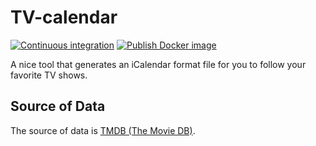 # TV-calendar
[![Continuous integration](https://github.com/gwy15/tv-calendar/actions/workflows/ci.yml/badge.svg)](https://github.com/gwy15/tv-calendar/actions/workflows/ci.yml)
[![Publish Docker image](https://github.com/gwy15/tv-calendar/actions/workflows/docker.yml/badge.svg)](https://github.com/gwy15/tv-calendar/actions/workflows/docker.yml)

A nice tool that generates an iCalendar format file for you to follow your favorite TV shows.

## Source of Data
The source of data is [TMDB (The Movie DB)](https://www.themoviedb.org/).

